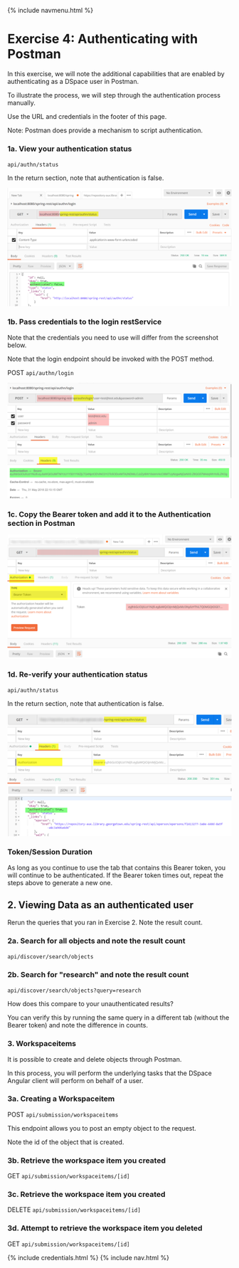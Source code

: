 {% include navmenu.html %}
# Exercise 4: Authenticating with Postman

In this exercise, we will note the additional capabilities that are enabled by authenticating as a DSpace user in Postman.  

To illustrate the process, we will step through the authentication process manually.

Use the URL and credentials in the footer of this page.

Note: Postman does provide a mechanism to script authentication.

### 1a. View your authentication status

`api/authn/status`

In the return section, note that authentication is false.

![Screenshot - get authn status](screenshots/post1.png)

### 1b. Pass credentials to the login restService

Note that the credentials you need to use will differ from the screenshot below.  

Note that the login endpoint should be invoked with the POST method.

POST `api/authn/login`

![Screenshot - post login](screenshots/post2.png)

### 1c. Copy the Bearer token and add it to the Authentication section in Postman

![Screenshot - get authn status](screenshots/post3.png)

### 1d. Re-verify your authentication status

`api/authn/status`

In the return section, note that authentication is false.

![Screenshot - get authn status](screenshots/post4.png)

### Token/Session Duration

As long as you continue to use the tab that contains this Bearer token, you will continue to be authenticated.  If the Bearer token times out, repeat the steps above to generate a new one.

## 2. Viewing Data as an authenticated user

Rerun the queries that you ran in Exercise 2.  Note the result count.  

### 2a. Search for all objects and note the result count

`api/discover/search/objects`

### 2b. Search for "research" and note the result count

`api/discover/search/objects?query=research`

How does this compare to your unauthenticated results?

You can verify this by running the same query in a different tab (without the Bearer token) and note the difference in counts.

### 3. Workspaceitems

It is possible to create and delete objects through Postman.  

In this process, you will perform the underlying tasks that the DSpace Angular client will perform on behalf of a user.

### 3a. Creating a Workspaceitem

POST `api/submission/workspaceitems`

This endpoint allows you to post an empty object to the request.

Note the id of the object that is created.

### 3b. Retrieve the workspace item you created

GET `api/submission/workspaceitems/[id]`

### 3c. Retrieve the workspace item you created

DELETE `api/submission/workspaceitems/[id]`

### 3d. Attempt to retrieve the workspace item you deleted

GET `api/submission/workspaceitems/[id]`


{% include credentials.html %}
{% include nav.html %}
